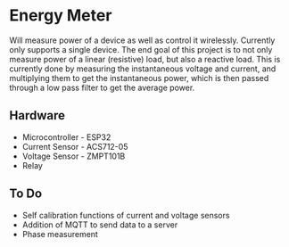 # Energy Meter #
Will measure power of a device as well as control it wirelessly. Currently only supports a single device. The end goal of this project is to not only measure power of a linear (resistive) load, but also a reactive load. This is currently done by measuring the instantaneous voltage and current, and multiplying them to get the instantaneous power, which is then passed through a low pass filter to get the average power. 

## Hardware ##
* Microcontroller - ESP32
* Current Sensor - ACS712-05
* Voltage Sensor - ZMPT101B
* Relay

## To Do ##
* Self calibration functions of current and voltage sensors
* Addition of MQTT to send data to a server
* Phase measurement